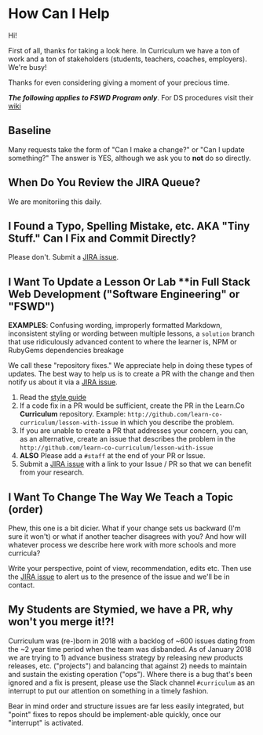 # How Can I Help

Hi!

First of all, thanks for taking a look here. In Curriculum we have a ton of
work and a ton of stakeholders (students, teachers, coaches, employers). We're
busy!

Thanks for even considering giving a moment of your precious time.

***The following applies to FSWD Program only***. For DS procedures visit their [wiki][dswiki]

## Baseline

Many requests take the form of "Can I make a change?" or "Can I update
something?" The answer is YES, although we ask you to **not** do so directly.

## When Do You Review the JIRA Queue?

We are monitoriing this daily.

## I Found a Typo, Spelling Mistake, etc. AKA "Tiny Stuff." Can I Fix and Commit Directly?

Please don't. Submit a [JIRA issue][jira].

## I Want To Update a Lesson Or Lab **in Full Stack Web Development ("Software Engineering" or "FSWD")

**EXAMPLES**: Confusing wording, improperly formatted Markdown, inconsistent styling or wording between multiple lessons, a `solution` branch that use ridiculously advanced content to where the learner is, NPM or RubyGems dependencies breakage

We call these "repository fixes." We appreciate help in doing these types of updates. The best way to help us is to create a PR with the change and then notify us about it via a [JIRA issue][jira].

1. Read the [style guide](./style_guide.md)
2. If a code fix in a PR would be sufficient, create the PR in the Learn.Co **Curriculum** repository. Example: `http://github.com/learn-co-curriculum/lesson-with-issue` in which you describe the problem.
3. If you are unable to create a PR that addresses your concern, you can, as an alternative, create an issue that describes the problem in the `http://github.com/learn-co-curriculum/lesson-with-issue`
3. **ALSO** Please add a `#staff` at the end of your PR or Issue.
4. Submit a [JIRA issue][jira] with a link to your Issue / PR so that we can benefit from your research.

## I Want To Change The Way We Teach a Topic (order)

Phew, this one is a bit dicier. What if your change sets us backward (I'm sure
it won't) or what if another teacher disagrees with you? And how will whatever
process we describe here work with more schools and more curricula?

Write your perspective, point of view, recommendation, edits etc. Then use
the [JIRA issue][jira] to alert us to the presence of the issue and we'll be in contact.

## My Students are Stymied, we have a PR, why won't you merge it!?!

Curriculum was (re-)born in 2018 with a backlog of ~600 issues dating
from the ~2 year time period when the team was disbanded. As of January
2018 we are trying to 1) advance business strategy by releasing new
products releases, etc. ("projects") and balancing that against 2)
needs to maintain and sustain the existing operation ("ops"). Where
there is a bug that's been ignored and a fix is present, please use the
Slack channel `#curriculum` as an interrupt to put our attention on something
in a timely fashion.

Bear in mind order and structure issues are far less easily integrated, but
"point" fixes to repos should be implement-able quickly, once our "interrupt"
is activated.

[jira]: https://flatiron.atlassian.net/projects/CO/board
[dswiki]: https://github.com/learn-co-curriculum/dsc-curriculum-guidelines
